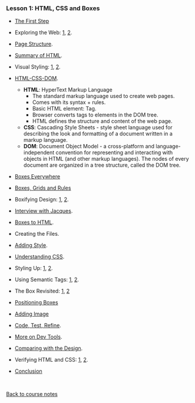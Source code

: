 ### Lesson 1: HTML, CSS and Boxes

* [The First Step](https://www.youtube.com/watch?v=xIOeccZZ-5g)

* Exploring the Web: [1](https://www.youtube.com/watch?v=_e-gGAM4noQ), [2](https://www.youtube.com/watch?v=yeRiFE2sRyc).

* [Page Structure](https://www.youtube.com/watch?v=y5NbZSvn5N8).

* [Summary of HTML](https://www.youtube.com/watch?v=kE34jtaJzNc).

* Visual Styling: [1](https://www.youtube.com/watch?v=DWebPI5kqvo), [2](https://www.youtube.com/watch?v=sP0qnk5fVMc).

* [HTML-CSS-DOM](https://www.youtube.com/watch?v=tSv2KIF7uE4).
  * **HTML**: HyperText Markup Language
    * The standard markup language used to create web pages.
    * Comes with its syntax + rules.
    * Basic HTML element: Tag.
    * Browser converts tags to elements in the DOM tree.
    * HTML defines the structure and content of the web page.
  * **CSS**: Cascading Style Sheets - style sheet language used for describing
  the look and formatting of a document written in a markup language.
  * **DOM**: Document Object Model - a cross-platform and language-independent convention
  for representing and interacting with objects in HTML (and other markup languages).
  The nodes of every document are organized in a tree structure, called the DOM tree.

* [Boxes Everywhere](https://www.youtube.com/watch?v=_optftESD0M)

* [Boxes, Grids and Rules](https://www.youtube.com/watch?v=fvtm9lK-JM0)

* Boxifying Design: [1](https://www.youtube.com/watch?v=O3SuZAomNWk), [2](https://www.youtube.com/watch?v=vBBoy0j3sZ8).

* [Interview with Jacques](https://www.youtube.com/watch?v=Nj5RCaE_b00).

* [Boxes to HTML](https://www.youtube.com/watch?v=JsH_eSZGhyg).

* Creating the Files.

* [Adding Style](https://www.youtube.com/watch?v=WkbHHwRgEM0).

* [Understanding CSS](https://www.youtube.com/watch?v=oaitg9nRqvc).

* Styling Up: [1](https://www.youtube.com/watch?v=EsBmDg_edGQ), [2](https://www.youtube.com/watch?v=_3AWzweBPFs).

* Using Semantic Tags: [1](https://www.youtube.com/watch?v=QXKKWQXXYLo), [2](https://www.youtube.com/watch?v=LVtQltLmzBQ).

* The Box Revisited: [1](https://www.youtube.com/watch?v=jlp8uLzt16E), [2](https://www.youtube.com/watch?v=v8CGTt5zDQM)

* [Positioning Boxes](https://www.youtube.com/watch?v=sv2rVjnYfGQ)

* [Adding Image](https://www.youtube.com/watch?v=qifSYo3AUu8)

* [Code, Test, Refine](https://www.youtube.com/watch?v=k_wmXN5V1_c).

* [More on Dev Tools](https://www.youtube.com/watch?v=gPL4vywt8XM).

* [Comparing with the Design](https://www.youtube.com/watch?v=Rxs_X2AUILg).

* Verifying HTML and CSS: [1](https://www.youtube.com/watch?v=f4h2PYfAEB0), [2](https://www.youtube.com/watch?v=XX9zTalDYrM).

* [Conclusion](https://www.youtube.com/watch?v=ZAg8R-_VzNI)

<br>

[Back to course notes](../Course_Notes.md)

